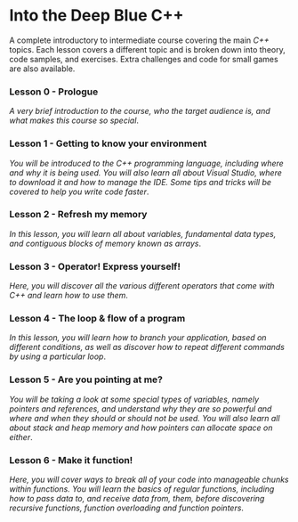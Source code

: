 # Into the Deep Blue C++
A complete introductory to intermediate course covering the main _C++_ topics. Each lesson covers a different topic and is broken down into theory, code samples, and exercises. Extra challenges and code for small games are also available.

### Lesson 0 - Prologue
_A very brief introduction to the course, who the target audience is, and what makes this course so special_.

### Lesson 1 - Getting to know your environment
_You will be introduced to the C++ programming language, including where and why it is being used. You will also learn all about Visual Studio, where to download it and how to manage the IDE. Some tips and tricks will be covered to help you write code faster_.

### Lesson 2 - Refresh my memory
_In this lesson, you will learn all about variables, fundamental data types, and contiguous blocks of memory known as arrays_.

### Lesson 3 - Operator! Express yourself!
_Here, you will discover all the various different operators that come with C++ and learn how to use them_. 

### Lesson 4 - The loop & flow of a program
_In this lesson, you will learn how to branch your application, based on different conditions, as well as discover how to repeat different commands by using a particular loop_.

### Lesson 5 - Are you pointing at me?
_You will be taking a look at some special types of variables, namely pointers and references, and understand why they are so powerful and where and when they should or should not be used. You will also learn all about stack and heap memory and how pointers can allocate space on either_.

### Lesson 6 - Make it function!
_Here, you will cover ways to break all of your code into manageable chunks within functions. You will learn the basics of regular functions, including how to pass data to, and receive data from, them, before discovering recursive functions, function overloading and function pointers_.
